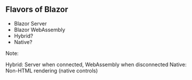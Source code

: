 ## Flavors of Blazor

- Blazor Server
- Blazor WebAssembly
- Hybrid?
- Native?

Note:

Hybrid: Server when connected, WebAssembly when disconnected
Native: Non-HTML rendering (native controls)